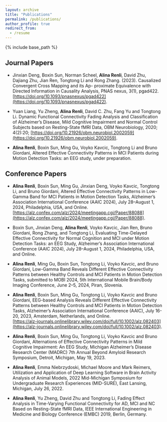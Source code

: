 ```yaml
---
layout: archive
title: "Publications"
permalink: /publications/
author_profile: true
redirect_from:
  - /resume
---
```


{% include base_path %}


## Journal Papers
- Jinxian Deng, Boxin Sun, Norman Scheel, **Alina Renli**, David Zhu, Dajiang Zhu, Jian Ren, Tongtong Li and Rong Zhang. (2023). Causalized Convergent Cross Mapping and its Ap- proximate Equivalence with Directed Information in Causality Analysis, PNAS nexus, 3(1), pgad422. [https://doi.org/10.1093/pnasnexus/pgad422](https://doi.org/10.1093/pnasnexus/pgad422).

- Yuan Liang, Yu Zheng, **Alina Renli**, David C. Zhu, Fang Yu and Tongtong Li. Dynamic Functional Connectivity Fading Analysis and Classification of Alzheimer’s Disease, Mild Cognitive Impairment and Normal Control Subjects based on Resting-State fMRI Data, OBM Neurobiology, 2020; 4(2):20;  [https://doi.org/10.21926/obm.neurobiol.2002059](https://doi.org/10.21926/obm.neurobiol.2002059).

- **Alina Renli**, Boxin Sun, Ming Gu, Voyko Kavcic, Tongtong Li and Bruno Giordani, Altered Effective Connectivity Patterns in MCI Patients during Motion Detection Tasks: an EEG study, under preparation.


## Conference Papers
- **Alina Renli**, Boxin Sun, Ming Gu, Jinxian Deng, Voyko Kavcic, Tongtong Li, and Bruno Giordani, Altered Effective Connectivity Patterns in Low-Gamma Band for MCI Patients in Motion Detection Tasks, Alzheimer’s Association International Conference (AAIC 2024), July 28–August 1, 2024, Philadelphia, USA, and Online. [https://alz.confex.com/alz/2024/meetingapp.cgi/Paper/88088](https://alz.confex.com/alz/2024/meetingapp.cgi/Paper/88088).
  
- Boxin Sun, Jinxian Deng, **Alina Renli**, Voyko Kavcic, Jian Ren, Bruno Giordani, Rong Zhang, and Tongtong Li, Evaluating Time-Delayed Effective Connectivity for Normal Cognition and MCI under Motion Detection Tasks: an EEG Study, Alzheimer’s Association International Conference (AAIC 2024), July 28–August 1, 2024, Philadelphia, USA, and Online.
  
- **Alina Renli**, Ming Gu, Boxin Sun, Tongtong Li, Voyko Kavcic, and Bruno Giordani, Low-Gamma Band Reveals Different Effective Connectivity Patterns between Healthy Controls and MCI Patients in Motion Detection Tasks, submitted to MOBI 2024, 5th International Mobile Brain/Body Imaging Conference, June 2–5, 2024, Piran, Slovenia.

- **Alina Renli**, Boxin Sun, Ming Gu, Tongtong Li, Voyko Kavcic and Bruno Giordani, EEG-based Analysis Reveals Different Effective Connectivity Patterns between Healthy Controls and MCI Patients in Motion Detection Tasks, Alzheimer’s Association International Conference (AAIC), July 16-20, 2023, Amsterdam, Netherlands, and Online. <br/>
[https://alz-journals.onlinelibrary.wiley.com/doi/full/10.1002/alz.082403](https://alz-journals.onlinelibrary.wiley.com/doi/full/10.1002/alz.082403).

- **Alina Renli**, Boxin Sun, Ming Gu, Tongtong Li, Voyko Kavcic and Bruno Giordani, Alternations of Effective Connectivity Patterns in Mild Cognitive Impairment: An EEG Study, Michigan Alzheimer’s Disease Research Center (MADRC) 7th Annual Beyond Amyloid Research Symposium, Detroit, Michigan, May 19, 2023.

- **Alina Renli**, Emma Niebrzydoski, Michael Moore and Mark Reimers, Utilization and Application of Deep Learning Software in Brain Activity Analysis of Animal Models, 2022 Mid-Michigan Symposium for Undergraduate Research Experiences (MID-SURE), East Lansing, Michigan, July 26, 2022.

- **Alina Renli**, Yu Zheng, David Zhu and Tongtong Li, Fading Effect Analysis in Time-Varying Functional Connectivity for AD, MCI and NC Based on Resting-State fMRI Data, IEEE International Engineering in Medicine and Biology Conference (EMBC) 2019, Berlin, Germany.
